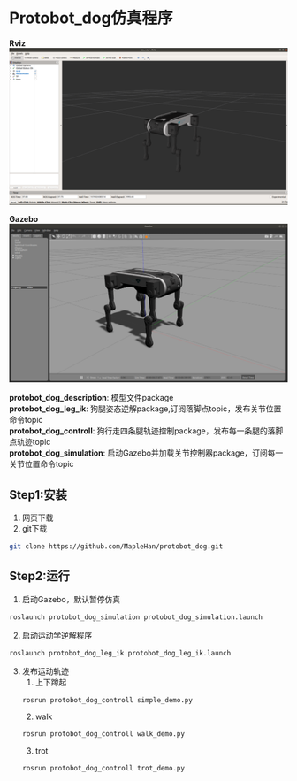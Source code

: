 # Protobot_dog仿真程序
**Rviz**
![RobotModel](Screenshot%20from%202019-12-11%2008-33-03-01.png "RobotModel")

**Gazebo**
![RobotModel](Screenshot%20from%202019-12-11%2008-33-03-02.png "RobotModel")

**protobot_dog_description**: 模型文件package  
**protobot_dog_leg_ik**: 狗腿姿态逆解package,订阅落脚点topic，发布关节位置命令topic  
**protobot_dog_controll**: 狗行走四条腿轨迹控制package，发布每一条腿的落脚点轨迹topic  
**protobot_dog_simulation**: 启动Gazebo并加载关节控制器package，订阅每一关节位置命令topic  

## Step1:安装
1. 网页下载
2. git下载
```bash
git clone https://github.com/MapleHan/protobot_dog.git
```
## Step2:运行
1. 启动Gazebo，默认暂停仿真
```bash
roslaunch protobot_dog_simulation protobot_dog_simulation.launch
```
2. 启动运动学逆解程序
```bash
roslaunch protobot_dog_leg_ik protobot_dog_leg_ik.launch
```
3. 发布运动轨迹
   1. 上下蹲起
   ```bash
   rosrun protobot_dog_controll simple_demo.py
   ```
   2. walk
   ```bash
   rosrun protobot_dog_controll walk_demo.py
   ```
   3. trot
   ```bash
   rosrun protobot_dog_controll trot_demo.py
   ```
